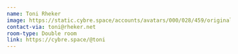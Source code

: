 ```yaml
---
name: Toni Rheker
image: https://static.cybre.space/accounts/avatars/000/028/459/original/d28b1f282583837f.jpg
contact-via: toni@rheker.net
room-type: Double room
link: https://cybre.space/@toni
---
```

